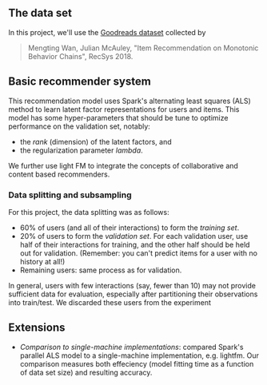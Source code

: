 ## The data set

In this project, we'll use the [Goodreads dataset](https://sites.google.com/eng.ucsd.edu/ucsdbookgraph/home) collected by 
> Mengting Wan, Julian McAuley, "Item Recommendation on Monotonic Behavior Chains", RecSys 2018.

## Basic recommender system

This recommendation model uses Spark's alternating least squares (ALS) method to learn latent factor representations for users and items.
This model has some hyper-parameters that should be tune to optimize performance on the validation set, notably: 

  - the *rank* (dimension) of the latent factors, and
  - the regularization parameter *lambda*.
  
 We further use light FM to integrate the concepts of collaborative and content based recommenders.

### Data splitting and subsampling

For this project, the data splitting was as follows:
  -  60% of users (and all of their interactions) to form the *training set*.
  -  20% of users to form the *validation set*.  For each validation user, use half of their interactions for training, and the other half should be held out for validation.  (Remember: you can't predict items for a user with no history at all!)
  - Remaining users: same process as for validation.

In general, users with few interactions (say, fewer than 10) may not provide sufficient data for evaluation, especially after partitioning their observations into train/test.
We discarded these users from the experiment

## Extensions
   - *Comparison to single-machine implementations*: compared Spark's parallel ALS model to a single-machine implementation, e.g. lightfm. Our comparison measures both effeciency (model fitting time as a function of data set size) and resulting accuracy.
